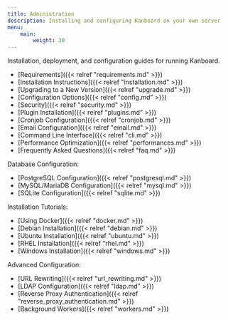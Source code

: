 ```yaml
---
title: Administration
description: Installing and configuring Kanboard on your own server
menu:
    main:
        weight: 30
---
```


Installation, deployment, and configuration guides for running Kanboard.

- [Requirements]({{< relref "requirements.md" >}})
- [Installation Instructions]({{< relref "installation.md" >}})
- [Upgrading to a New Version]({{< relref "upgrade.md" >}})
- [Configuration Options]({{< relref "config.md" >}})
- [Security]({{< relref "security.md" >}})
- [Plugin Installation]({{< relref "plugins.md" >}})
- [Cronjob Configuration]({{< relref "cronjob.md" >}})
- [Email Configuration]({{< relref "email.md" >}})
- [Command Line Interface]({{< relref "cli.md" >}})
- [Performance Optimization]({{< relref "performances.md" >}})
- [Frequently Asked Questions]({{< relref "faq.md" >}})

Database Configuration:

- [PostgreSQL Configuration]({{< relref "postgresql.md" >}})
- [MySQL/MariaDB Configuration]({{< relref "mysql.md" >}})
- [SQLite Configuration]({{< relref "sqlite.md" >}})

Installation Tutorials:

- [Using Docker]({{< relref "docker.md" >}})
- [Debian Installation]({{< relref "debian.md" >}})
- [Ubuntu Installation]({{< relref "ubuntu.md" >}})
- [RHEL Installation]({{< relref "rhel.md" >}})
- [Windows Installation]({{< relref "windows.md" >}})

Advanced Configuration:

- [URL Rewriting]({{< relref "url_rewriting.md" >}})
- [LDAP Configuration]({{< relref "ldap.md" >}})
- [Reverse Proxy Authentication]({{< relref "reverse_proxy_authentication.md" >}})
- [Background Workers]({{< relref "workers.md" >}})
